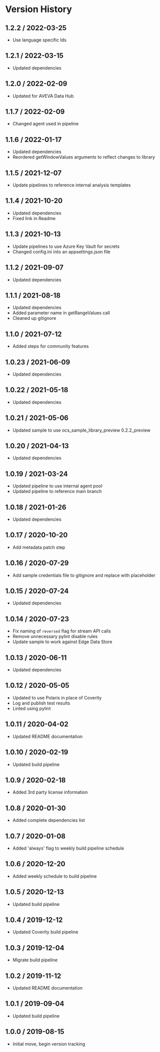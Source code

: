 # Version History

## 1.2.2 / 2022-03-25

- Use language specific Ids

## 1.2.1 / 2022-03-15

- Updated dependencies

## 1.2.0 / 2022-02-09

- Updated for AVEVA Data Hub

## 1.1.7 / 2022-02-09

- Changed agent used in pipeline

## 1.1.6 / 2022-01-17

- Updated dependencies
- Reordered getWindowValues arguments to reflect changes to library

## 1.1.5 / 2021-12-07

- Update pipelines to reference internal analysis templates

## 1.1.4 / 2021-10-20

- Updated dependencies
- Fixed link in Readme

## 1.1.3 / 2021-10-13

- Update pipelines to use Azure Key Vault for secrets
- Changed config.ini into an appsettings.json file

## 1.1.2 / 2021-09-07

- Updated dependencies

## 1.1.1 / 2021-08-18

- Updated dependencies
- Added parameter name in getRangeValues call
- Cleaned up gitignore

## 1.1.0 / 2021-07-12

- Added steps for community features

## 1.0.23 / 2021-06-09

- Updated dependencies

## 1.0.22 / 2021-05-18

- Updated dependencies

## 1.0.21 / 2021-05-06

- Updated sample to use ocs_sample_library_preview 0.2.2_preview

## 1.0.20 / 2021-04-13

- Updated dependencies

## 1.0.19 / 2021-03-24

- Updated pipeline to use internal agent pool
- Updated pipeline to reference main branch

## 1.0.18 / 2021-01-26

- Updated dependencies

## 1.0.17 / 2020-10-20

- Add metadata patch step

## 1.0.16 / 2020-07-29

- Add sample credentials file to gitignore and replace with placeholder

## 1.0.15 / 2020-07-24

- Updated dependencies

## 1.0.14 / 2020-07-23

- Fix naming of `reversed` flag for stream API calls
- Remove unnecessary pylint disable rules
- Update sample to work against Edge Data Store

## 1.0.13 / 2020-06-11

- Updated dependencies

## 1.0.12 / 2020-05-05

- Updated to use Polaris in place of Coverity
- Log and publish test results
- Linted using pylint

## 1.0.11 / 2020-04-02

- Updated README documentation

## 1.0.10 / 2020-02-19

- Updated build pipeline

## 1.0.9 / 2020-02-18

- Added 3rd party license information

## 1.0.8 / 2020-01-30

- Added complete dependencies list

## 1.0.7 / 2020-01-08

- Added 'always' flag to weekly build pipeline schedule

## 1.0.6 / 2020-12-20

- Added weekly schedule to build pipeline

## 1.0.5 / 2020-12-13

- Updated build pipeline

## 1.0.4 / 2019-12-12

- Updated Coverity build pipeline

## 1.0.3 / 2019-12-04

- Migrate build pipeline

## 1.0.2 / 2019-11-12

- Updated README documentation

## 1.0.1 / 2019-09-04

- Updated build pipeline

## 1.0.0 / 2019-08-15

- Initial move, begin version tracking
